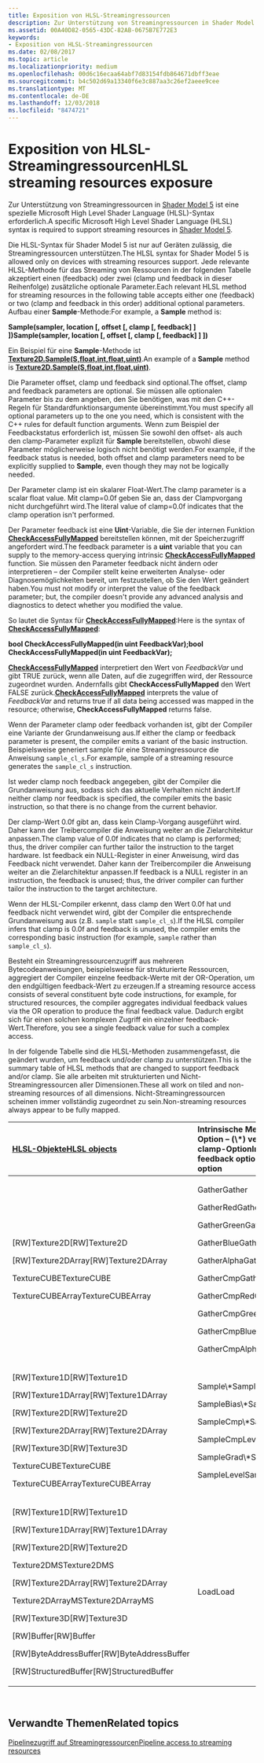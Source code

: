 ```yaml
---
title: Exposition von HLSL-Streamingressourcen
description: Zur Unterstützung von Streamingressourcen in Shader Model 5 ist eine spezielle Microsoft High Level Shader Language (HLSL)-Syntax erforderlich.
ms.assetid: 00A40D82-0565-43DC-82AB-0675B7E772E3
keywords:
- Exposition von HLSL-Streamingressourcen
ms.date: 02/08/2017
ms.topic: article
ms.localizationpriority: medium
ms.openlocfilehash: 00d6c16ecaa64abf7d83154fdb864671dbff3eae
ms.sourcegitcommit: b4c502d69a13340f6e3c887aa3c26ef2aeee9cee
ms.translationtype: MT
ms.contentlocale: de-DE
ms.lasthandoff: 12/03/2018
ms.locfileid: "8474721"
---
```

# <a name="hlsl-streaming-resources-exposure"></a><span data-ttu-id="45f41-104">Exposition von HLSL-Streamingressourcen</span><span class="sxs-lookup"><span data-stu-id="45f41-104">HLSL streaming resources exposure</span></span>


<span data-ttu-id="45f41-105">Zur Unterstützung von Streamingressourcen in [Shader Model 5](https://msdn.microsoft.com/library/windows/desktop/ff471356) ist eine spezielle Microsoft High Level Shader Language (HLSL)-Syntax erforderlich.</span><span class="sxs-lookup"><span data-stu-id="45f41-105">A specific Microsoft High Level Shader Language (HLSL) syntax is required to support streaming resources in [Shader Model 5](https://msdn.microsoft.com/library/windows/desktop/ff471356).</span></span>

<span data-ttu-id="45f41-106">Die HLSL-Syntax für Shader Model 5 ist nur auf Geräten zulässig, die Streamingressourcen unterstützen.</span><span class="sxs-lookup"><span data-stu-id="45f41-106">The HLSL syntax for Shader Model 5 is allowed only on devices with streaming resources support.</span></span> <span data-ttu-id="45f41-107">Jede relevante HLSL-Methode für das Streaming von Ressourcen in der folgenden Tabelle akzeptiert einen (feedback) oder zwei (clamp und feedback in dieser Reihenfolge) zusätzliche optionale Parameter.</span><span class="sxs-lookup"><span data-stu-id="45f41-107">Each relevant HLSL method for streaming resources in the following table accepts either one (feedback) or two (clamp and feedback in this order) additional optional parameters.</span></span> <span data-ttu-id="45f41-108">Aufbau einer **Sample**-Methode:</span><span class="sxs-lookup"><span data-stu-id="45f41-108">For example, a **Sample** method is:</span></span>

**<span data-ttu-id="45f41-109">Sample(sampler, location \[, offset \[, clamp \[, feedback\] \] \])</span><span class="sxs-lookup"><span data-stu-id="45f41-109">Sample(sampler, location \[, offset \[, clamp \[, feedback\] \] \])</span></span>**

<span data-ttu-id="45f41-110">Ein Beispiel für eine **Sample**-Methode ist [**Texture2D.Sample(S,float,int,float,uint)**](https://msdn.microsoft.com/library/windows/desktop/dn393787).</span><span class="sxs-lookup"><span data-stu-id="45f41-110">An example of a **Sample** method is [**Texture2D.Sample(S,float,int,float,uint)**](https://msdn.microsoft.com/library/windows/desktop/dn393787).</span></span>

<span data-ttu-id="45f41-111">Die Parameter offset, clamp und feedback sind optional.</span><span class="sxs-lookup"><span data-stu-id="45f41-111">The offset, clamp and feedback parameters are optional.</span></span> <span data-ttu-id="45f41-112">Sie müssen alle optionalen Parameter bis zu dem angeben, den Sie benötigen, was mit den C++- Regeln für Standardfunktionsargumente übereinstimmt.</span><span class="sxs-lookup"><span data-stu-id="45f41-112">You must specify all optional parameters up to the one you need, which is consistent with the C++ rules for default function arguments.</span></span> <span data-ttu-id="45f41-113">Wenn zum Beispiel der Feedbackstatus erforderlich ist, müssen Sie sowohl den offset- als auch den clamp-Parameter explizit für **Sample** bereitstellen, obwohl diese Parameter möglicherweise logisch nicht benötigt werden.</span><span class="sxs-lookup"><span data-stu-id="45f41-113">For example, if the feedback status is needed, both offset and clamp parameters need to be explicitly supplied to **Sample**, even though they may not be logically needed.</span></span>

<span data-ttu-id="45f41-114">Der Parameter clamp ist ein skalarer Float-Wert.</span><span class="sxs-lookup"><span data-stu-id="45f41-114">The clamp parameter is a scalar float value.</span></span> <span data-ttu-id="45f41-115">Mit clamp=0.0f geben Sie an, dass der Clampvorgang nicht durchgeführt wird.</span><span class="sxs-lookup"><span data-stu-id="45f41-115">The literal value of clamp=0.0f indicates that the clamp operation isn't performed.</span></span>

<span data-ttu-id="45f41-116">Der Parameter feedback ist eine **Uint**-Variable, die Sie der internen Funktion [**CheckAccessFullyMapped**](https://msdn.microsoft.com/library/windows/desktop/dn292083) bereitstellen können, mit der Speicherzugriff angefordert wird.</span><span class="sxs-lookup"><span data-stu-id="45f41-116">The feedback parameter is a **uint** variable that you can supply to the memory-access querying intrinsic [**CheckAccessFullyMapped**](https://msdn.microsoft.com/library/windows/desktop/dn292083) function.</span></span> <span data-ttu-id="45f41-117">Sie müssen den Parameter feedback nicht ändern oder interpretieren – der Compiler stellt keine erweiterten Analyse- oder Diagnosemöglichkeiten bereit, um festzustellen, ob Sie den Wert geändert haben.</span><span class="sxs-lookup"><span data-stu-id="45f41-117">You must not modify or interpret the value of the feedback parameter; but, the compiler doesn't provide any advanced analysis and diagnostics to detect whether you modified the value.</span></span>

<span data-ttu-id="45f41-118">So lautet die Syntax für [**CheckAccessFullyMapped**](https://msdn.microsoft.com/library/windows/desktop/dn292083):</span><span class="sxs-lookup"><span data-stu-id="45f41-118">Here is the syntax of [**CheckAccessFullyMapped**](https://msdn.microsoft.com/library/windows/desktop/dn292083):</span></span>

**<span data-ttu-id="45f41-119">bool CheckAccessFullyMapped(in uint FeedbackVar);</span><span class="sxs-lookup"><span data-stu-id="45f41-119">bool CheckAccessFullyMapped(in uint FeedbackVar);</span></span>**

<span data-ttu-id="45f41-120">[**CheckAccessFullyMapped**](https://msdn.microsoft.com/library/windows/desktop/dn292083) interpretiert den Wert von *FeedbackVar* und gibt TRUE zurück, wenn alle Daten, auf die zugegriffen wird, der Ressource zugeordnet wurden. Andernfalls gibt **CheckAccessFullyMapped** den Wert FALSE zurück.</span><span class="sxs-lookup"><span data-stu-id="45f41-120">[**CheckAccessFullyMapped**](https://msdn.microsoft.com/library/windows/desktop/dn292083) interprets the value of *FeedbackVar* and returns true if all data being accessed was mapped in the resource; otherwise, **CheckAccessFullyMapped** returns false.</span></span>

<span data-ttu-id="45f41-121">Wenn der Parameter clamp oder feedback vorhanden ist, gibt der Compiler eine Variante der Grundanweisung aus.</span><span class="sxs-lookup"><span data-stu-id="45f41-121">If either the clamp or feedback parameter is present, the compiler emits a variant of the basic instruction.</span></span> <span data-ttu-id="45f41-122">Beispielsweise generiert sample für eine Streamingressource die Anweisung `sample_cl_s`.</span><span class="sxs-lookup"><span data-stu-id="45f41-122">For example, sample of a streaming resource generates the `sample_cl_s` instruction.</span></span>

<span data-ttu-id="45f41-123">Ist weder clamp noch feedback angegeben, gibt der Compiler die Grundanweisung aus, sodass sich das aktuelle Verhalten nicht ändert.</span><span class="sxs-lookup"><span data-stu-id="45f41-123">If neither clamp nor feedback is specified, the compiler emits the basic instruction, so that there is no change from the current behavior.</span></span>

<span data-ttu-id="45f41-124">Der clamp-Wert 0.0f gibt an, dass kein Clamp-Vorgang ausgeführt wird. Daher kann der Treibercompiler die Anweisung weiter an die Zielarchitektur anpassen.</span><span class="sxs-lookup"><span data-stu-id="45f41-124">The clamp value of 0.0f indicates that no clamp is performed; thus, the driver compiler can further tailor the instruction to the target hardware.</span></span> <span data-ttu-id="45f41-125">Ist feedback ein NULL-Register in einer Anweisung, wird das Feedback nicht verwendet. Daher kann der Treibercompiler die Anweisung weiter an die Zielarchitektur anpassen.</span><span class="sxs-lookup"><span data-stu-id="45f41-125">If feedback is a NULL register in an instruction, the feedback is unused; thus, the driver compiler can further tailor the instruction to the target architecture.</span></span>

<span data-ttu-id="45f41-126">Wenn der HLSL-Compiler erkennt, dass clamp den Wert 0.0f hat und feedback nicht verwendet wird, gibt der Compiler die entsprechende Grundanweisung aus (z.B. `sample` statt `sample_cl_s`).</span><span class="sxs-lookup"><span data-stu-id="45f41-126">If the HLSL compiler infers that clamp is 0.0f and feedback is unused, the compiler emits the corresponding basic instruction (for example, `sample` rather than `sample_cl_s`).</span></span>

<span data-ttu-id="45f41-127">Besteht ein Streamingressourcenzugriff aus mehreren Bytecodeanweisungen, beispielsweise für strukturierte Ressourcen, aggregiert der Compiler einzelne feedback-Werte mit der OR-Operation, um den endgültigen feedback-Wert zu erzeugen.</span><span class="sxs-lookup"><span data-stu-id="45f41-127">If a streaming resource access consists of several constituent byte code instructions, for example, for structured resources, the compiler aggregates individual feedback values via the OR operation to produce the final feedback value.</span></span> <span data-ttu-id="45f41-128">Dadurch ergibt sich für einen solchen komplexen Zugriff ein einzelner feedback-Wert.</span><span class="sxs-lookup"><span data-stu-id="45f41-128">Therefore, you see a single feedback value for such a complex access.</span></span>

<span data-ttu-id="45f41-129">In der folgende Tabelle sind die HLSL-Methoden zusammengefasst, die geändert wurden, um feedback und/oder clamp zu unterstützen.</span><span class="sxs-lookup"><span data-stu-id="45f41-129">This is the summary table of HLSL methods that are changed to support feedback and/or clamp.</span></span> <span data-ttu-id="45f41-130">Sie alle arbeiten mit strukturierten und Nicht-Streamingressourcen aller Dimensionen.</span><span class="sxs-lookup"><span data-stu-id="45f41-130">These all work on tiled and non-streaming resources of all dimensions.</span></span> <span data-ttu-id="45f41-131">Nicht-Streamingressourcen scheinen immer vollständig zugeordnet zu sein.</span><span class="sxs-lookup"><span data-stu-id="45f41-131">Non-streaming resources always appear to be fully mapped.</span></span>

<table>
<colgroup>
<col width="50%" />
<col width="50%" />
</colgroup>
<thead>
<tr class="header">
<th align="left"><a href="https://msdn.microsoft.com/library/windows/desktop/ff471359"><span data-ttu-id="45f41-132">HLSL-Objekte</span><span class="sxs-lookup"><span data-stu-id="45f41-132">HLSL objects</span></span></a> </th>
<th align="left"><span data-ttu-id="45f41-133">Intrinsische Methoden mit feedback-Option – (\*) verfügt auch über die clamp-Option</span><span class="sxs-lookup"><span data-stu-id="45f41-133">Intrinsic methods with feedback option (\*) - also has clamp option</span></span></th>
</tr>
</thead>
<tbody>
<tr class="odd">
<td align="left"><p><span data-ttu-id="45f41-134">[RW]Texture2D</span><span class="sxs-lookup"><span data-stu-id="45f41-134">[RW]Texture2D</span></span></p>
<p><span data-ttu-id="45f41-135">[RW]Texture2DArray</span><span class="sxs-lookup"><span data-stu-id="45f41-135">[RW]Texture2DArray</span></span></p>
<p><span data-ttu-id="45f41-136">TextureCUBE</span><span class="sxs-lookup"><span data-stu-id="45f41-136">TextureCUBE</span></span></p>
<p><span data-ttu-id="45f41-137">TextureCUBEArray</span><span class="sxs-lookup"><span data-stu-id="45f41-137">TextureCUBEArray</span></span></p></td>
<td align="left"><p><span data-ttu-id="45f41-138">Gather</span><span class="sxs-lookup"><span data-stu-id="45f41-138">Gather</span></span></p>
<p><span data-ttu-id="45f41-139">GatherRed</span><span class="sxs-lookup"><span data-stu-id="45f41-139">GatherRed</span></span></p>
<p><span data-ttu-id="45f41-140">GatherGreen</span><span class="sxs-lookup"><span data-stu-id="45f41-140">GatherGreen</span></span></p>
<p><span data-ttu-id="45f41-141">GatherBlue</span><span class="sxs-lookup"><span data-stu-id="45f41-141">GatherBlue</span></span></p>
<p><span data-ttu-id="45f41-142">GatherAlpha</span><span class="sxs-lookup"><span data-stu-id="45f41-142">GatherAlpha</span></span></p>
<p><span data-ttu-id="45f41-143">GatherCmp</span><span class="sxs-lookup"><span data-stu-id="45f41-143">GatherCmp</span></span></p>
<p><span data-ttu-id="45f41-144">GatherCmpRed</span><span class="sxs-lookup"><span data-stu-id="45f41-144">GatherCmpRed</span></span></p>
<p><span data-ttu-id="45f41-145">GatherCmpGreen</span><span class="sxs-lookup"><span data-stu-id="45f41-145">GatherCmpGreen</span></span></p>
<p><span data-ttu-id="45f41-146">GatherCmpBlue</span><span class="sxs-lookup"><span data-stu-id="45f41-146">GatherCmpBlue</span></span></p>
<p><span data-ttu-id="45f41-147">GatherCmpAlpha</span><span class="sxs-lookup"><span data-stu-id="45f41-147">GatherCmpAlpha</span></span></p></td>
</tr>
<tr class="even">
<td align="left"><p><span data-ttu-id="45f41-148">[RW]Texture1D</span><span class="sxs-lookup"><span data-stu-id="45f41-148">[RW]Texture1D</span></span></p>
<p><span data-ttu-id="45f41-149">[RW]Texture1DArray</span><span class="sxs-lookup"><span data-stu-id="45f41-149">[RW]Texture1DArray</span></span></p>
<p><span data-ttu-id="45f41-150">[RW]Texture2D</span><span class="sxs-lookup"><span data-stu-id="45f41-150">[RW]Texture2D</span></span></p>
<p><span data-ttu-id="45f41-151">[RW]Texture2DArray</span><span class="sxs-lookup"><span data-stu-id="45f41-151">[RW]Texture2DArray</span></span></p>
<p><span data-ttu-id="45f41-152">[RW]Texture3D</span><span class="sxs-lookup"><span data-stu-id="45f41-152">[RW]Texture3D</span></span></p>
<p><span data-ttu-id="45f41-153">TextureCUBE</span><span class="sxs-lookup"><span data-stu-id="45f41-153">TextureCUBE</span></span></p>
<p><span data-ttu-id="45f41-154">TextureCUBEArray</span><span class="sxs-lookup"><span data-stu-id="45f41-154">TextureCUBEArray</span></span></p></td>
<td align="left"><p><span data-ttu-id="45f41-155">Sample\*</span><span class="sxs-lookup"><span data-stu-id="45f41-155">Sample\*</span></span></p>
<p><span data-ttu-id="45f41-156">SampleBias\*</span><span class="sxs-lookup"><span data-stu-id="45f41-156">SampleBias\*</span></span></p>
<p><span data-ttu-id="45f41-157">SampleCmp\*</span><span class="sxs-lookup"><span data-stu-id="45f41-157">SampleCmp\*</span></span></p>
<p><span data-ttu-id="45f41-158">SampleCmpLevelZero</span><span class="sxs-lookup"><span data-stu-id="45f41-158">SampleCmpLevelZero</span></span></p>
<p><span data-ttu-id="45f41-159">SampleGrad\*</span><span class="sxs-lookup"><span data-stu-id="45f41-159">SampleGrad\*</span></span></p>
<p><span data-ttu-id="45f41-160">SampleLevel</span><span class="sxs-lookup"><span data-stu-id="45f41-160">SampleLevel</span></span></p></td>
</tr>
<tr class="odd">
<td align="left"><p><span data-ttu-id="45f41-161">[RW]Texture1D</span><span class="sxs-lookup"><span data-stu-id="45f41-161">[RW]Texture1D</span></span></p>
<p><span data-ttu-id="45f41-162">[RW]Texture1DArray</span><span class="sxs-lookup"><span data-stu-id="45f41-162">[RW]Texture1DArray</span></span></p>
<p><span data-ttu-id="45f41-163">[RW]Texture2D</span><span class="sxs-lookup"><span data-stu-id="45f41-163">[RW]Texture2D</span></span></p>
<p><span data-ttu-id="45f41-164">Texture2DMS</span><span class="sxs-lookup"><span data-stu-id="45f41-164">Texture2DMS</span></span></p>
<p><span data-ttu-id="45f41-165">[RW]Texture2DArray</span><span class="sxs-lookup"><span data-stu-id="45f41-165">[RW]Texture2DArray</span></span></p>
<p><span data-ttu-id="45f41-166">Texture2DArrayMS</span><span class="sxs-lookup"><span data-stu-id="45f41-166">Texture2DArrayMS</span></span></p>
<p><span data-ttu-id="45f41-167">[RW]Texture3D</span><span class="sxs-lookup"><span data-stu-id="45f41-167">[RW]Texture3D</span></span></p>
<p><span data-ttu-id="45f41-168">[RW]Buffer</span><span class="sxs-lookup"><span data-stu-id="45f41-168">[RW]Buffer</span></span></p>
<p><span data-ttu-id="45f41-169">[RW]ByteAddressBuffer</span><span class="sxs-lookup"><span data-stu-id="45f41-169">[RW]ByteAddressBuffer</span></span></p>
<p><span data-ttu-id="45f41-170">[RW]StructuredBuffer</span><span class="sxs-lookup"><span data-stu-id="45f41-170">[RW]StructuredBuffer</span></span></p></td>
<td align="left"><span data-ttu-id="45f41-171">Load</span><span class="sxs-lookup"><span data-stu-id="45f41-171">Load</span></span></td>
</tr>
</tbody>
</table>

 

## <a name="span-idrelated-topicsspanrelated-topics"></a><span data-ttu-id="45f41-172"><span id="related-topics"></span>Verwandte Themen</span><span class="sxs-lookup"><span data-stu-id="45f41-172"><span id="related-topics"></span>Related topics</span></span>


[<span data-ttu-id="45f41-173">Pipelinezugriff auf Streamingressourcen</span><span class="sxs-lookup"><span data-stu-id="45f41-173">Pipeline access to streaming resources</span></span>](pipeline-access-to-streaming-resources.md)

 

 




